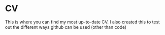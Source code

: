 # CV
This is where you can find my most up-to-date CV. I also created this to test out the different ways github can be used (other than code)